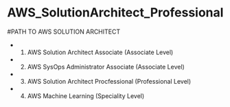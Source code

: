 # AWS_SolutionArchitect_Professional
#PATH TO AWS SOLUTION ARCHITECT
* 1. AWS Solution Architect Associate (Associate Level)
* 2. AWS SysOps Administrator Associate (Associate Level)
* 3. AWS Solution Architect Procfessional (Professional Level)
* 4. AWS Machine Learning (Speciality Level) 

